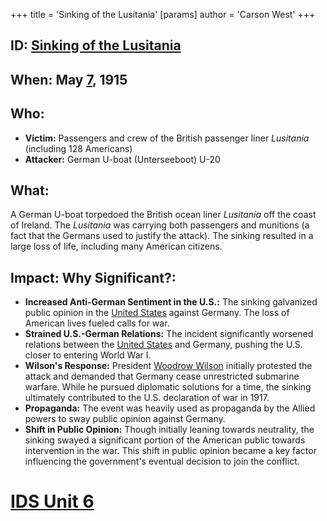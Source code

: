 +++
 title = 'Sinking of the Lusitania'
[params]
	author = 'Carson West'
+++
## ID: [Sinking of the Lusitania](./../sinking-of-the-lusitania/)

## When: May [7](./../7/), 1915

## Who:
* **Victim:** Passengers and crew of the British passenger liner *Lusitania* (including 128 Americans)
* **Attacker:** German U-boat (Unterseeboot) U-20

## What: 
A German U-boat torpedoed the British ocean liner *Lusitania* off the coast of Ireland. The *Lusitania* was carrying both passengers and munitions (a fact that the Germans used to justify the attack). The sinking resulted in a large loss of life, including many American citizens.

## Impact: Why Significant?:
* **Increased Anti-German Sentiment in the U.S.:** The sinking galvanized public opinion in the [United States](./../united-states/) against Germany.  The loss of American lives fueled calls for war.
* **Strained U.S.-German Relations:** The incident significantly worsened relations between the [United States](./../united-states/) and Germany, pushing the U.S. closer to entering World War I.
* **Wilson's Response:** President [Woodrow Wilson](./../woodrow-wilson/) initially protested the attack and demanded that Germany cease unrestricted submarine warfare.  While he pursued diplomatic solutions for a time, the sinking ultimately contributed to the U.S. declaration of war in 1917.
* **Propaganda:** The event was heavily used as propaganda by the Allied powers to sway public opinion against Germany.
* **Shift in Public Opinion:** Though initially leaning towards neutrality, the sinking swayed a significant portion of the American public towards intervention in the war.  This shift in public opinion became a key factor influencing the government's eventual decision to join the conflict.

# [IDS Unit 6](./../ids-unit-6/)